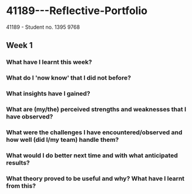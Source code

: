 # 41189---Reflective-Portfolio
41189 - Student no. 1395 9768

## Week 1

### What have I learnt this week?



### What do I 'now know' that I did not before?



### What insights have I gained?



### What are (my/the) perceived strengths and weaknesses that I have observed?



### What were the challenges I have encountered/observed and how well (did I/my team) handle them?



### What would I do better next time and with what anticipated results?


### What theory proved to be useful and why? What have I learnt from this?
